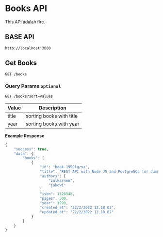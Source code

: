 # Books API

This API adalah fire.


## BASE API

`http://localhost:3000`



## Get Books

`GET /books`

### Query Params `optional`

`GET /books?sort=values`

| Value | Description |
| --- | ----------- |
| title |sorting books with  title |
| year | sorting books with year |

**Example Response**


```javascript
{
    "success": true,
    "data": {
        "books": [
            {
                "id": "book-1999lgzvx",
                "title": "REST API with Node JS and PostgreSQL for dummies",
                "authors": [
                    "zulkarnen",
                    "jokowi"
                ],
                "isbn": 1326548,
                "pages": 500,
                "year": 1999,
                "created_at": "22/2/2022 12.18.02",
                "updated_at": "22/2/2022 12.18.02"
            }
        ]
    }
}
```



